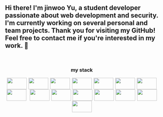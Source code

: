 
<h2>Hi there! I'm jinwoo Yu, a student developer passionate about web development and security. I'm currently working on several personal and team projects. Thank you for visiting my GitHub! Feel free to contact me if you're interested in my work. 👋</h2>

<!--
**Lay182/Lay182** is a ✨ _special_ ✨ repository because its `README.md` (this file) appears on your GitHub profile.

Here are some ideas to get you started:
https://img.shields.io/badge/Windows-0078D6?style=for-the-badge&logo=windows&logoColor=white
https://img.shields.io/badge/Linux-FCC624?style=for-the-badge&logo=linux&logoColor=black

-🔭 I’m currently working on ...
- 🌱 I’m currently learning ...
- 👯 I’m looking to collaborate on ...
- 🤔 I’m looking for help with ...
- 💬 Ask me about ...
- 📫 How to reach me: ...
- 😄 Pronouns: ...
- ⚡ Fun fact: ...
-->

<div align="left">

<br>
<h3 align="center"">my stack</h3>
<div align="center" style="display: flex; flex-wrap: wrap; justify-content: space-evenly; ">  <img src="https://img.shields.io/badge/c-A8B9CC?style=flat-square&logo=c&logoColor=white"height="38" width="65">
  <img src="https://img.shields.io/badge/Java-007396?style=flat-square&logo=Java&logoColor=white" height="38" width="65">
  <img src="https://img.shields.io/badge/html5-E34F26?style=flat-square&logo=html5&logoColor=white" height="38" width="65">
  <img src="https://img.shields.io/badge/css-1572B6?style=flat-square&logo=css3&logoColor=white"height="38" width="65">
  <img src="https://img.shields.io/badge/javascript-F7DF1E?style=flat-square&logo=javascript&logoColor=black"height="38" width="65">
  <img src="https://img.shields.io/badge/bootstrap-7952B3?style=flat-square&logo=bootstrap&logoColor=white"height="38" width="65">
  <img src="https://img.shields.io/badge/EJS-52B0E7?style=flat-square&label=EJS"height="38" width="65">
  <img src="https://img.shields.io/badge/MongoDB-47A248?style=flat-square&logo=mongodb&logoColor=#47A248"height="38" width="65">
    <br/>
  <img src="https://img.shields.io/badge/Node.js-339933?style=flat-square&logo=nodejs&logoColor=white"height="38" width="65">
  <img src="https://img.shields.io/badge/express-000000?style=flat-square&logo=express&logoColor=white"height="38" width="65">
  <img src="https://img.shields.io/badge/mongoose-880000?style=flat-square&logo=mongoose&logoColor=white"height="38" width="65">
  <img src="https://img.shields.io/badge/bulma-00D1B2?style=flat-square&logo=bulma&logoColor=white"height="38" width="65">
  <img src="https://img.shields.io/badge/npm-CB3837?style=flat-square&logo=npm&logoColor=white"height="38"width="65">
  <img src="https://img.shields.io/badge/react-7BB4E3?style=flat-square&logo=react&logoColor=white"height="38" width="65">
  <img src="https://img.shields.io/badge/ubuntu-orange?style=flat-square&logo=ubuntu&logoColor=white"height="38"width="65">



</div>
